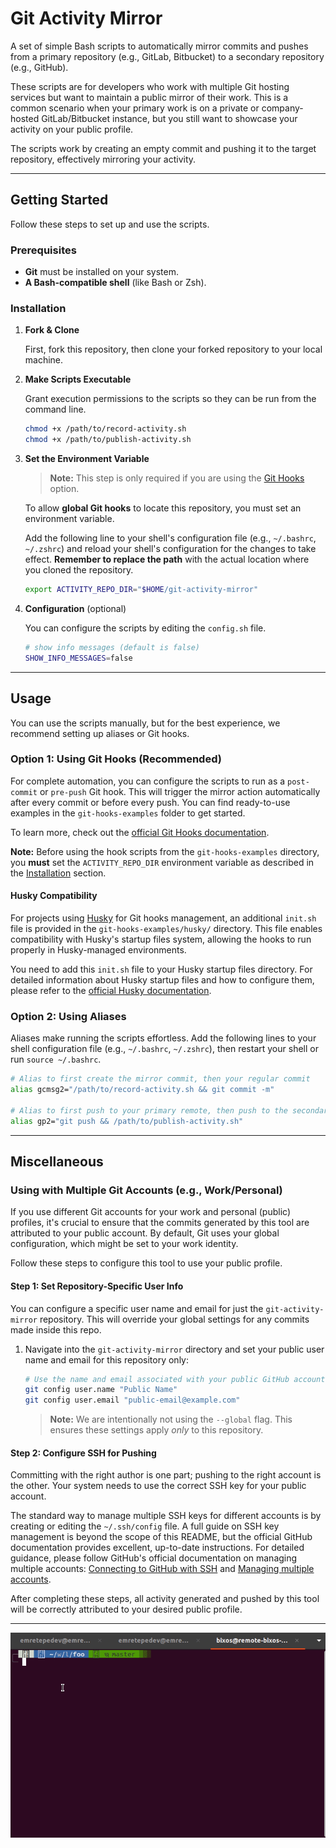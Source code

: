 # Git Activity Mirror

A set of simple Bash scripts to automatically mirror commits and pushes from a primary repository (e.g., GitLab, Bitbucket) to a secondary repository (e.g., GitHub).

These scripts are for developers who work with multiple Git hosting services but want to maintain a public mirror of their work. This is a common scenario when your primary work is on a private or company-hosted GitLab/Bitbucket instance, but you still want to showcase your activity on your public profile.

The scripts work by creating an empty commit and pushing it to the target repository, effectively mirroring your activity.

---

## Getting Started

Follow these steps to set up and use the scripts.

### Prerequisites

- **Git** must be installed on your system.
- **A Bash-compatible shell** (like Bash or Zsh).

### Installation

1.  **Fork & Clone**

    First, fork this repository, then clone your forked repository to your local machine.

2.  **Make Scripts Executable**

    Grant execution permissions to the scripts so they can be run from the command line.

    ```bash
    chmod +x /path/to/record-activity.sh
    chmod +x /path/to/publish-activity.sh
    ```

3.  **Set the Environment Variable**

    > **Note:** This step is only required if you are using the [Git Hooks](#option-1-using-git-hooks-recommended) option.

    To allow **global Git hooks** to locate this repository, you must set an environment variable.

    Add the following line to your shell's configuration file (e.g., `~/.bashrc`, `~/.zshrc`) and reload your shell's configuration for the changes to take effect. **Remember to replace the path** with the actual location where you cloned the repository.

    ```bash
    export ACTIVITY_REPO_DIR="$HOME/git-activity-mirror"
    ```

4.  **Configuration** (optional)

    You can configure the scripts by editing the `config.sh` file.

    ```bash
    # show info messages (default is false)
    SHOW_INFO_MESSAGES=false
    ```

---

## Usage

You can use the scripts manually, but for the best experience, we recommend setting up aliases or Git hooks.

### Option 1: Using Git Hooks (Recommended)

For complete automation, you can configure the scripts to run as a `post-commit` or `pre-push` Git hook. This will trigger the mirror action automatically after every commit or before every push. You can find ready-to-use examples in the `git-hooks-examples` folder to get started.

To learn more, check out the [official Git Hooks documentation](https://git-scm.com/book/en/v2/Customizing-Git-Git-Hooks).

**Note:** Before using the hook scripts from the `git-hooks-examples` directory, you **must** set the `ACTIVITY_REPO_DIR` environment variable as described in the [Installation](#installation) section.

#### Husky Compatibility

For projects using [Husky](https://typicode.github.io/husky/) for Git hooks management, an additional `init.sh` file is provided in the `git-hooks-examples/husky/` directory. This file enables compatibility with Husky's startup files system, allowing the hooks to run properly in Husky-managed environments.

You need to add this `init.sh` file to your Husky startup files directory. For detailed information about Husky startup files and how to configure them, please refer to the [official Husky documentation](https://typicode.github.io/husky/how-to.html#startup-files).

### Option 2: Using Aliases

Aliases make running the scripts effortless. Add the following lines to your shell configuration file (e.g., `~/.bashrc`, `~/.zshrc`), then restart your shell or run `source ~/.bashrc`.

```bash
# Alias to first create the mirror commit, then your regular commit
alias gcmsg2="/path/to/record-activity.sh && git commit -m"

# Alias to first push to your primary remote, then push to the secondary remote
alias gp2="git push && /path/to/publish-activity.sh"
```

---

## Miscellaneous

### Using with Multiple Git Accounts (e.g., Work/Personal)

If you use different Git accounts for your work and personal (public) profiles, it's crucial to ensure that the commits generated by this tool are attributed to your public account. By default, Git uses your global configuration, which might be set to your work identity.

Follow these steps to configure this tool to use your public profile.

#### Step 1: Set Repository-Specific User Info

You can configure a specific user name and email for just the `git-activity-mirror` repository. This will override your global settings for any commits made inside this repo.

1. Navigate into the `git-activity-mirror` directory and set your public user name and email for this repository only:
   ```bash
   # Use the name and email associated with your public GitHub account
   git config user.name "Public Name"
   git config user.email "public-email@example.com"
   ```
   > **Note:** We are intentionally not using the `--global` flag. This ensures these settings apply _only_ to this repository.

#### Step 2: Configure SSH for Pushing

Committing with the right author is one part; pushing to the right account is the other. Your system needs to use the correct SSH key for your public account.

The standard way to manage multiple SSH keys for different accounts is by creating or editing the `~/.ssh/config` file. A full guide on SSH key management is beyond the scope of this README, but the official GitHub documentation provides excellent, up-to-date instructions. For detailed guidance, please follow GitHub's official documentation on managing multiple accounts: [Connecting to GitHub with SSH](https://docs.github.com/en/authentication/connecting-to-github-with-ssh) and [Managing multiple accounts](https://docs.github.com/en/account-and-profile/setting-up-and-managing-your-personal-github-account/managing-multiple-accounts).

After completing these steps, all activity generated and pushed by this tool will be correctly attributed to your desired public profile.

---

![tutorial](tutorial.gif)
